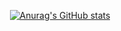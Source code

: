 <div align="center">

[![Anurag's GitHub stats](https://github-readme-stats.vercel.app/api?username=yanokohei)](https://github.com/anuraghazra/github-readme-stats)

<div>

<!--
**yanokohei/yanokohei** is a ✨ _special_ ✨ repository because its `README.md` (this file) appears on your GitHub profile.

Here are some ideas to get you started:

- 🔭 I’m currently working on ...
- 🌱 I’m currently learning ...
- 👯 I’m looking to collaborate on ...
- 🤔 I’m looking for help with ...
- 💬 Ask me about ...
- 📫 How to reach me: ...
- 😄 Pronouns: ...
- ⚡ Fun fact: ...
-->
